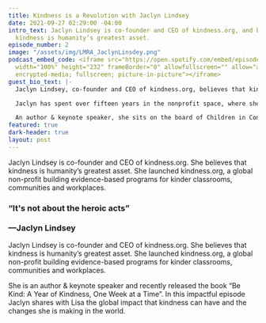 ```yaml
---
title: Kindness is a Revolution with Jaclyn Lindsey
date: 2021-09-27 02:29:00 -04:00
intro_text: Jaclyn Lindsey is co-founder and CEO of kindness.org, and believes that
  kindness is humanity’s greatest asset.
episode_number: 2
image: "/assets/img/LMRA_JaclynLinsdey.png"
podcast_embed_code: <iframe src="https://open.spotify.com/embed/episode/5SZt3pTNJADVtn2SdWpPJ3"
  width="100%" height="232" frameBorder="0" allowfullscreen="" allow="autoplay; clipboard-write;
  encrypted-media; fullscreen; picture-in-picture"></iframe>
guest_bio_text: |-
  Jaclyn Lindsey, co-founder and CEO of kindness.org, believes that kindness is humanity’s greatest asset. It was this ethos that inspired her to launch kindness.org, a global non-profit building evidence-based programs for kinder classrooms, communities and workplaces.

  Jaclyn has spent over fifteen years in the nonprofit space, where she’s helped raise more than $100M for domestic and international missions.

  An author & keynote speaker, she sits on the board of Children in Conflict and is an advisor to Expectful. When she’s not in the middle of a pandemic, Jaclyn loves adventuring around with her husband, Mancel, and their two boys, Abel and River, and spending time with family, friends or strangers around a dinner table.
featured: true
dark-header: true
layout: post
---
```


Jaclyn Lindsey is co-founder and CEO of kindness.org. She believes that kindness is humanity’s greatest asset. She launched kindness.org, a global non-profit building evidence-based programs for kinder classrooms, communities and workplaces. 

### &ldquo;It's not about the heroic acts&rdquo; <br><br> &mdash;Jaclyn Lindsey

Jaclyn Lindsey is co-founder and CEO of kindness.org. She believes that kindness is humanity’s greatest asset. She launched kindness.org, a global non-profit building evidence-based programs for kinder classrooms, communities and workplaces. 

She is an author & keynote speaker and recently released the book “Be Kind: A Year of Kindness, One Week at a Time”. In this impactful episode Jaclyn shares with Lisa the global impact that kindness can have and the changes she is making in the world.
